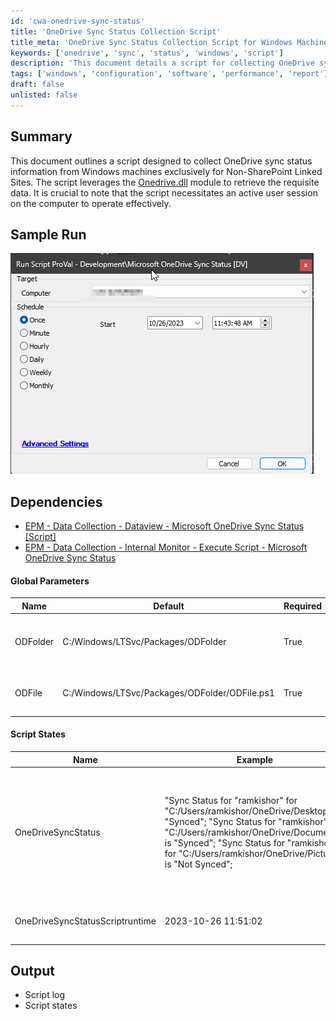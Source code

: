 ```yaml
---
id: 'cwa-onedrive-sync-status'
title: 'OneDrive Sync Status Collection Script'
title_meta: 'OneDrive Sync Status Collection Script for Windows Machines'
keywords: ['onedrive', 'sync', 'status', 'windows', 'script']
description: 'This document details a script for collecting OneDrive sync status information from Windows machines, targeting Non-SharePoint Linked Sites. The script utilizes the Onedrive.dll module and requires an active user session to function correctly.'
tags: ['windows', 'configuration', 'software', 'performance', 'report']
draft: false
unlisted: false
---
```

## Summary

This document outlines a script designed to collect OneDrive sync status information from Windows machines exclusively for Non-SharePoint Linked Sites. The script leverages the [Onedrive.dll](https://github.com/rodneyviana/ODSyncService) module to retrieve the requisite data. It is crucial to note that the script necessitates an active user session on the computer to operate effectively.

## Sample Run

![Sample Run](../../../static/img/Microsoft-OneDrive-Sync-Status-DV/image_1.png)

## Dependencies

- [EPM - Data Collection - Dataview - Microsoft OneDrive Sync Status [Script]](https://proval.itglue.com/DOC-5078775-14227800)
- [EPM - Data Collection - Internal Monitor - Execute Script - Microsoft OneDrive Sync Status](https://proval.itglue.com/DOC-5078775-14241947)

#### Global Parameters

| Name      | Default                                             | Required | Description                                          |
|-----------|----------------------------------------------------|----------|------------------------------------------------------|
| ODFolder  | C:/Windows/LTSvc/Packages/ODFolder                 | True     | Path to write and execute the PowerShell script.    |
| ODFile    | C:/Windows/LTSvc/Packages/ODFolder/ODFile.ps1     | True     | Full path of the PowerShell script.                  |

#### Script States

| Name                          | Example                                                                                                                                                        | Description                                                             |
|-------------------------------|----------------------------------------------------------------------------------------------------------------------------------------------------------------|-------------------------------------------------------------------------|
| OneDriveSyncStatus            | "Sync Status for "ramkishor" for "C:/Users/ramkishor/OneDrive/Desktop" is "Synced"; "Sync Status for "ramkishor" for "C:/Users/ramkishor/OneDrive/Documents" is "Synced"; "Sync Status for "ramkishor" for "C:/Users/ramkishor/OneDrive/Picture" is "Not Synced"; | Stores the result returned by the PowerShell script checking the OneDrive status on the endpoint. |
| OneDriveSyncStatusScriptruntime | 2023-10-26 11:51:02                                                                                                                                         | Stores the data collection time                                       |

## Output

- Script log
- Script states




